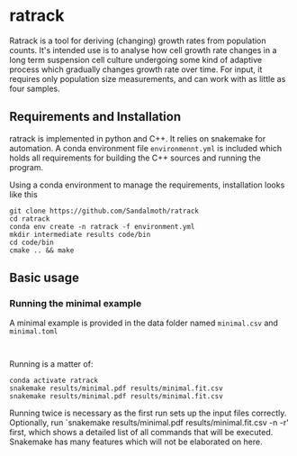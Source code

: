 # ratrack
Ratrack is a tool for deriving (changing) growth rates from population counts. It's intended use is to analyse how cell growth rate changes in a long term suspension cell culture undergoing some kind of adaptive process which gradually changes growth rate over time. For input, it requires only population size measurements, and can work with as little as four samples.

## Requirements and Installation
ratrack is implemented in python and C++. It relies on snakemake for automation. A conda environment file `environmennt.yml` is included which holds all requirements for building the C++ sources and running the program.

Using a conda environment to manage the requirements, installation looks like this
```
git clone https://github.com/Sandalmoth/ratrack
cd ratrack
conda env create -n ratrack -f environment.yml
mkdir intermediate results code/bin
cd code/bin
cmake .. && make
```

## Basic usage
### Running the minimal example
A minimal example is provided in the data folder named `minimal.csv` and `minimal.toml`

```csv
```

```toml
```

Running is a matter of:
```
conda activate ratrack
snakemake results/minimal.pdf results/minimal.fit.csv
snakemake results/minimal.pdf results/minimal.fit.csv
```
Running twice is necessary as the first run sets up the input files correctly.
Optionally, run `snakemake results/minimal.pdf results/minimal.fit.csv -n -r' first, which shows a detailed list of all commands that will be executed. Snakemake has many features which will not be elaborated on here.
